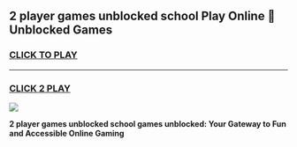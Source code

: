 
## 2 player games unblocked school Play Online 👋 Unblocked Games
<h3>
<a href="https://premium.freeplayer.one?title=2_player_games_unblocked_school&ref=19F">CLICK TO PLAY</a></h3>
<hr>

<h3>
<a href="https://premium.freeplayer.one?title=2_player_games_unblocked_school&ref=19F">CLICK 2 PLAY</a>
  
</h3>

<a href="https://premium.freeplayer.one?title=2_player_games_unblocked_school&ref=19F"><img src="https://clearcache.store/games.png"></a>


**2 player games unblocked school games unblocked: Your Gateway to Fun and Accessible Online Gaming**

